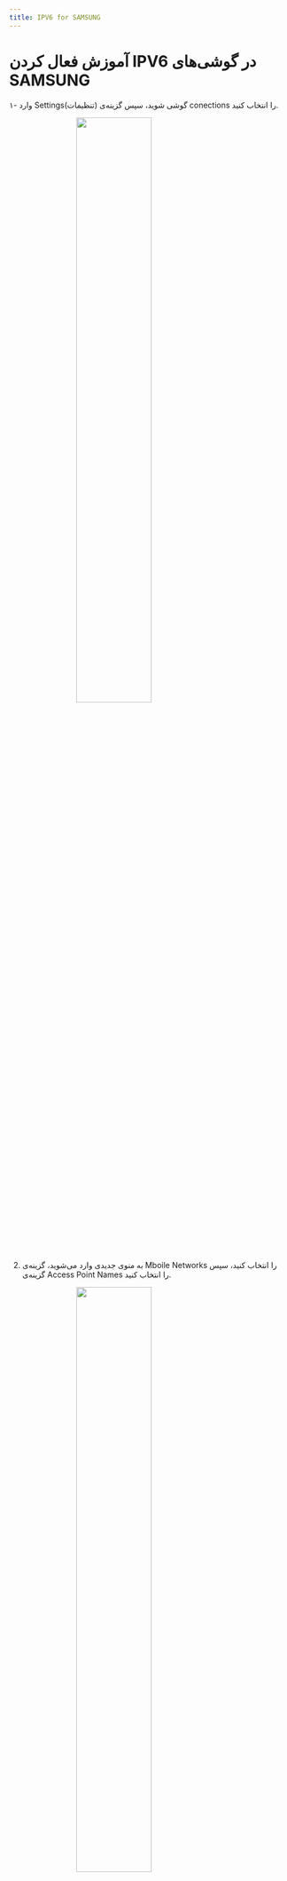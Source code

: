 ```yaml
---
title: IPV6 for SAMSUNG
---
```


# آموزش فعال کردن IPV6 در گوشی‌های SAMSUNG

۱- وارد Settings(تنظیمات) گوشی شوید، سپس گزینه‌ی conections را انتخاب کنید.

<img src="https://github.com/VPNHELP/vpnhelp.github.io/assets/129318294/2d923f2c-1cae-4079-b9c7-7849edbc1ec1"
     style="display:block;float:none;margin-left:auto;margin-right:auto;width:52%">
<br>

2. به منوی جدیدی وارد می‌شوید،‌ گزینه‌ی Mboile Networks را انتخاب کنید، سپس گزینه‌ی Access Point Names را انتخاب کنید.

<img src="https://github.com/VPNHELP/vpnhelp.github.io/assets/129318294/383c28aa-0ec5-4336-993a-3dbd476ba16b"
     style="display:block;float:none;margin-left:auto;margin-right:auto;width:52%">
<br>

<img src="https://github.com/VPNHELP/vpnhelp.github.io/assets/129318294/c7a267c0-72ba-40d7-aacc-f5141d27236f"
     style="display:block;float:none;margin-left:auto;margin-right:auto;width:52%">
<br>
3- در صفحه‌ی باز شده گزینه‌ی Add را انتخاب کنید.

<img src="https://github.com/VPNHELP/vpnhelp.github.io/assets/129318294/c147e1f3-072f-48ca-a4d3-fc14861fedcc"
     style="display:block;float:none;margin-left:auto;margin-right:auto;width:52%">
<br>

4- صفحه‌ی جدیدی برای شما باز می‌شود، گزینه‌های Name و APN را با ```mtnirancell``` پر کنید.

<img src="https://github.com/VPNHELP/vpnhelp.github.io/assets/129318294/9768523e-7ecc-4eb2-bddd-48aec62c40d1"
     style="display:block;float:none;margin-left:auto;margin-right:auto;width:52%">
<br>

<img src="https://github.com/VPNHELP/vpnhelp.github.io/assets/129318294/63324ac1-335c-462a-9fca-78efcd605569"
     style="display:block;float:none;margin-left:auto;margin-right:auto;width:52%">
<br>

<img src="https://github.com/VPNHELP/vpnhelp.github.io/assets/129318294/e2490616-e2dd-4481-9b53-5db7ac9b0bcb"
     style="display:block;float:none;margin-left:auto;margin-right:auto;width:52%">
<br>

5- سپس به پایین صفحه بروید و گزینه‌ی APN Porotocol را روی IPv4/IPv6 قرار دهید.

<img src="https://github.com/VPNHELP/vpnhelp.github.io/assets/129318294/cf78aad4-24db-4e0b-a593-00670a6a99a1"
     style="display:block;float:none;margin-left:auto;margin-right:auto;width:52%">
<br>

<img src="https://github.com/VPNHELP/vpnhelp.github.io/assets/129318294/57b189f5-a5fa-4246-aab2-e4e3ae9c0028"
     style="display:block;float:none;margin-left:auto;margin-right:auto;width:52%">
<br>

6- در نهایت با کلیک روی ۳ نقطه‌ی بالای صفحه و انتخاب گزینه‌ی Save ای‌پی‌ان جدید خود را ذخیره می‌کنید.
در صفحه‌ی جدید، APN جدید خود را انتخاب کنید.

<img src="https://github.com/VPNHELP/vpnhelp.github.io/assets/129318294/10fae020-8917-498a-b7ab-cd928b12a72d"
     style="display:block;float:none;margin-left:auto;margin-right:auto;width:52%">
<br>

<img src="https://github.com/VPNHELP/vpnhelp.github.io/assets/129318294/fcf49d01-c64a-4dcf-94d2-f9fdf0d91e10"
     style="display:block;float:none;margin-left:auto;margin-right:auto;width:52%">

7- یکبار گوشی خود را به حالت پرواز برده و سپس آن را از حالت پرواز خارج کنید!
حالا می‌توانید از IPv6 استفاده کنید. :)
<br>

<img src="https://github.com/VPNHELP/vpnhelp.github.io/assets/129318294/80d92acd-fbe3-451f-beba-e23d6a5ee2a0"
     style="display:block;float:none;margin-left:auto;margin-right:auto;width:52%">
<br>

